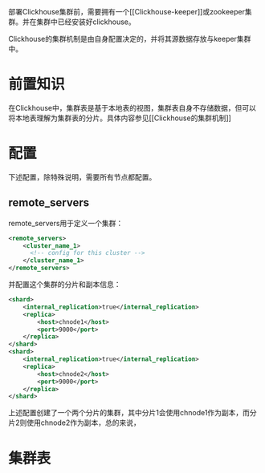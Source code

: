 部署Clickhouse集群前，需要拥有一个[[Clickhouse-keeper]]或zookeeper集群。并在集群中已经安装好clickhouse。

Clickhouse的集群机制是由自身配置决定的，并将其源数据存放与keeper集群中。


# 前置知识
在Clickhouse中，集群表是基于本地表的视图，集群表自身不存储数据，但可以将本地表理解为集群表的分片。具体内容参见[[Clickhouse的集群机制]]

# 配置

下述配置，除特殊说明，需要所有节点都配置。
## remote_servers

remote_servers用于定义一个集群：
```xml
<remote_servers>
	<cluster_name_1>
	  <!-- config for this cluster -->
	</cluster_name_1>
</remote_servers>
```

并配置这个集群的分片和副本信息：
```xml
<shard>  
	<internal_replication>true</internal_replication>  
	<replica>  
		<host>chnode1</host>  
		<port>9000</port>  
	</replica>  
</shard>  
<shard>  
	<internal_replication>true</internal_replication>  
	<replica>  
		<host>chnode2</host>  
		<port>9000</port>  
	</replica>  
</shard>
```

上述配置创建了一个两个分片的集群，其中分片1会使用chnode1作为副本，而分片2则使用chnode2作为副本，总的来说，
## 

# 集群表

